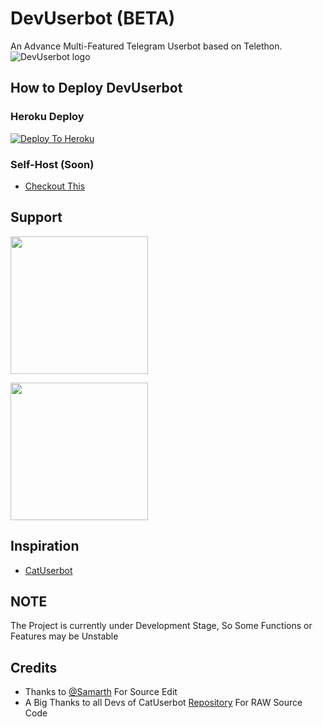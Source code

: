 # DevUserbot (BETA)
An Advance Multi-Featured Telegram Userbot based on Telethon.
![DevUserbot logo]()

## How to Deploy DevUserbot
### Heroku Deploy
[![Deploy To Heroku](https://www.herokucdn.com/deploy/button.svg)](https://dashboard.heroku.com/new?template=https://github.com/Samarth-Dubey/DevUserBot)

### Self-Host (Soon)
  - [Checkout This]()
  
## Support
   <a href="https://t.me/"><img src="https://img.shields.io/badge/Channel%20Support%3F-Soon-yellow?&style=flat-square?&logo=telegram" width=220px></a></p>
   <a href="https://t.me/"><img src="https://img.shields.io/badge/Group%20Support%3F-Soon-yellow?&style=flat-square?&logo=telegram" width=220px></a></p>
   
## Inspiration
   - [CatUserbot](https://github.com/TgCatUB/catuserbot)
   
## NOTE
The Project is currently under Development Stage, So Some Functions or Features may be Unstable

## Credits
   - Thanks to [@Samarth](https://github.com/samarth-dubey) For Source Edit
   - A Big Thanks to all Devs of CatUserbot [Repository](https://github.com/TgCatUB/catuserbot) For RAW Source Code
